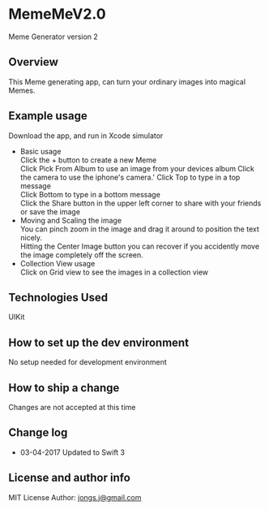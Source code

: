# MemeMeV2.0
Meme Generator version 2

## Overview
This Meme generating app, can turn your ordinary images into magical Memes.    

## Example usage
Download the app, and run in Xcode simulator

* Basic usage  
   Click the + button to create a new Meme  
   Click Pick From Album to use an image from your devices album
   Click the camera to use the iphone's camera.'
   Click Top to type in a top message   
   Click Bottom to type in a bottom message   
   Click the Share button in the upper left corner to share with your friends or save the image   
* Moving and Scaling the image    
   You can pinch zoom in the image and drag it around to position the text nicely.   
   Hitting the Center Image button you can recover if you accidently move the image completely off the screen.   
* Collection View usage   
   Click on Grid view to see the images in a collection view   

## Technologies Used
   
UIKit

## How to set up the dev environment
No setup needed for development environment

## How to ship a change
Changes are not accepted at this time
 
## Change log 
* 03-04-2017 Updated to Swift 3

## License and author info
MIT License
Author: jongs.j@gmail.com
